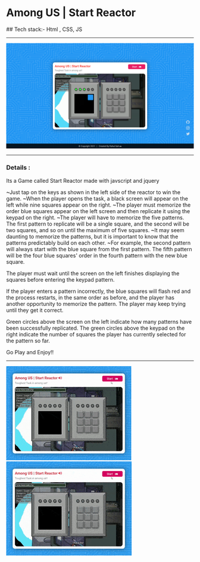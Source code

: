 <h1>Among US | Start Reactor</h1>
## Tech stack:-
Html , CSS, JS
<hr>
<img width="600px" src="files/images/preview.png">
<hr>
<h3>Details : </h3>
<p> Its a Game called Start Reactor made with javscript and jquery 

~Just tap on the keys  as shown in the left side of the reactor to win the game.
~When the player opens the task, a black screen will appear on the left while nine squares appear on the right. 
~The player must memorize the order blue squares appear on the left screen and then replicate it using the keypad on the right.
~The player will have to memorize the five patterns. The first pattern to replicate will be a single square, and the second will be two squares, and so on until the maximum of five squares.
~It may seem daunting to memorize the patterns, but it is important to know that the patterns predictably build on each other. 
~For example, the second pattern will always start with the blue square from the first pattern. The fifth pattern will be the four blue squares' order in the fourth pattern with the new blue square.

The player must wait until the screen on the left finishes displaying the squares before entering the keypad pattern.

If the player enters a pattern incorrectly, the blue squares will flash red and the process restarts, in the same order as before, and the player has another opportunity to memorize the pattern. The player may keep trying until they get it correct.

Green circles above the screen on the left indicate how many patterns have been successfully replicated. The green circles above the keypad on the right indicate the number of squares the player has currently selected for the pattern so far.

Go Play and Enjoy!!</p>


<hr>
<img src="files/images/win.gif">
<img src="files/images/loose.gif">

